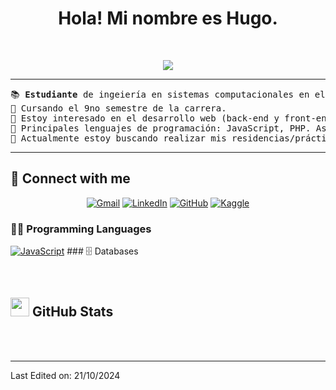 <h1 align="center">
Hola! Mi nombre es Hugo.
</h1>
<p align="center">
</p>
<br/>
<p align="center">
	<a href="https://github.com/Bouaskaoun">
		<img src="https://readme-typing-svg.herokuapp.com?lines=Estudiante+Ingeniería+en+Sistemas;Siempre+aprendiendo;Responsable+;)&center=true&width=380&height=45">
	</a>
</p>

<hr>

<pre>
📚 <b>Estudiante</b> de ingeiería en sistemas computacionales en el Instituo Tecnológico de León.
📝 Cursando el 9no semestre de la carrera.
🔭 Estoy interesado en el desarrollo web (back-end y front-end).
🌟 Principales lenguajes de programación: JavaScript, PHP. Así como CSS, HTML, entre otros.	
🤔 Actualmente estoy buscando realizar mis residencias/prácticas profesionales. Para becario u oportunidad de trabajo, mi CV: <a href="" target="_blank">MY RESUME.</a>
</pre>
<hr>

## 🤝 Connect with me
<p align="center">
	<a href="mailto:bouaskaoun.mohammed@gmail.com"><img img src="https://img.shields.io/badge/gmail-%23EA4335.svg?style=plastic&logo=gmail&logoColor=white" alt="Gmail"/></a>
	<a href="https://www.linkedin.com/in/bouaskaoun/"><img src="https://img.shields.io/badge/linkedin-%230A66C2.svg?style=plastic&logo=linkedin&logoColor=white" alt="LinkedIn"/></a>
	<a href="https://github.com/Bouaskaoun"><img src="https://img.shields.io/badge/github-%23181717.svg?style=plastic&logo=github&logoColor=white" alt="GitHub"/></a>
	<a href="https://www.kaggle.com/bouaskaounmohammed"><img src="https://img.shields.io/badge/kaggle-%230A66C2.svg?style=plastic&logo=kaggle&logoColor=white" alt="Kaggle"/></a>
</p>

### 👨‍💻 Programming Languages

<p>
    <a href="https://github.com/Bouaskaoun"><img alt="JavaScript" src="https://img.shields.io/badge/JavaScript%20-%23F7DF1E.svg?logo=javascript&logoColor=black"></a>
### 🗄️ Databases

<p>

</p>


</br>

## <a href="https://github.com/Bouaskaoun"><img src="https://www.blumbergdigital.com/wp-content/uploads/2020/10/stats-graphic-statistics-business-512.png" width="30"></a> GitHub Stats

<br/>
<br/>

------



Last Edited on: 21/10/2024
